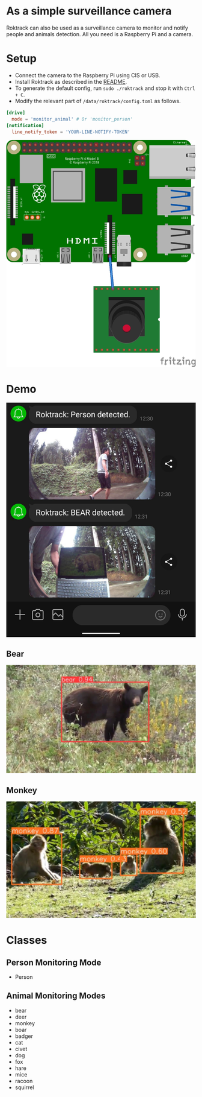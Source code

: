 # As a simple surveillance camera
Roktrack can also be used as a surveillance camera to monitor and notify people and animals detection. All you need is a Raspberry Pi and a camera.

# Setup
- Connect the camera to the Raspberry Pi using CIS or USB.
- Install Roktrack as described in the [README](../README.md).
- To generate the default config, run `sudo ./roktrack` and stop it with `Ctrl + C`.
- Modify the relevant part of `/data/roktrack/config.toml` as follows.

```toml:/data/roktrack/config.toml
[drive]
  mode = 'monitor_animal' # Or 'monitor_person'
[notification]
  line_notify_token = 'YOUR-LINE-NOTIFY-TOKEN'
```

<div>
  <img src="../asset/img/RPi_Simple_Cam.jpg">
</div>

# Demo
<div>
  <img src="../asset/img/line_notification.jpg">
</div>

## Bear
<div>
  <img src="../asset/img/bear_detected.jpg">
</div>

## Monkey
<div>
  <img src="../asset/img/monkey_detected.jpg">
</div>


# Classes
## Person Monitoring Mode
- Person

## Animal Monitoring Modes
- bear
- deer
- monkey
- boar
- badger
- cat
- civet
- dog
- fox
- hare
- mice
- racoon
- squirrel